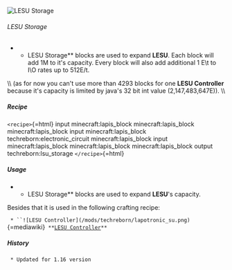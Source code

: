 ![LESU Storage](/mods/techreborn/lsu_storage.png)

###### LESU Storage

-   -   LESU Storage** blocks are used to expand **LESU**. Each
        block will add 1M to it\'s capacity. Every block will also add
        additional 1 E\\t to I\\O rates up to 512E/t.

\\\\ (as for now you can\'t use more than 4293 blocks for one **LESU
Controller** because it\'s capacity is limited by java\'s 32 bit int
value (2,147,483,647E)). \\\\

##### Recipe

`<recipe>`{=html} input minecraft:lapis_block minecraft:lapis_block
minecraft:lapis_block input minecraft:lapis_block
techreborn:electronic_circuit minecraft:lapis_block input
minecraft:lapis_block minecraft:lapis_block minecraft:lapis_block output
techreborn:lsu_storage `</recipe>`{=html}

##### Usage

-   -   LESU Storage** blocks are used to expand **LESU**\'s
        capacity.

Besides that it is used in the following crafting recipe:

` * ``![LESU Controller](/mods/techreborn/lapotronic_su.png)`{=mediawiki}` **`[`LESU Controller`](energy:storage:lesu "wikilink")`**`

##### History

` * Updated for 1.16 version`
